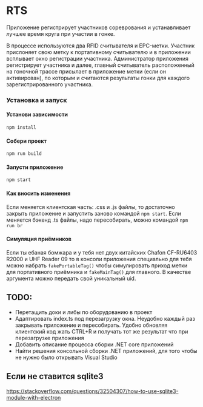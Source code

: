# RTS

Приложение регистрирует участников сореврования и устанавливает лучшее время круга 
при участии в гонке.

В процессе используются два RFID считывателя и EPC-метки. Участник прислоняет
свою метку к портативному считывателю и в приложении всплывает окно регистрации участника.
Администратор приложения регистрирует участника и далее, главный считыватель 
расположенный на гоночной трассе присылает в приложение метки (если он активирован),
по которым и считаются результаты гонки для каждого зарегистрированного участника.

### Установка и запуск

#### Установи зависимости
`npm install`

#### Собери проект
`npm run build`

#### Запусти приложение
`npm start`

#### Как вносить изменения
Если меняется клиентская часть: .css и .js файлы, то достаточно закрыть приложение
и запустить заново командой `npm start`. Если меняется бэкенд .ts файлы, надо пересобирать,
можно командой `npm run br`

#### Симуляция приёмников
Если ты ебаная бомжара и у тебя нет двух китайских Chafon CF-RU6403 R2000 и 
UHF Reader 09 то в консоли приложения специально для тебя можно набрать `fakePortableTag()` чтобы симулировать приход метки 
для портативного приёмника и `fakeMainTag()` для главного. В качестве аргумента
можно передать свой уникальный uid.


## TODO:
- Перетащить доки и либы по оборудованию в проект
- Адаптировать index.ts под перезагрузку окна. Неудобно каждый раз закрывать приложение
и пересобирать. Удобно обновляя клиентский код жать CTRL+R и получать тот же результат
что при перезагрузке приложения
- Добавить описание процесса сборки .NET core приложений
- Найти решения консольной сборки .NET приложений, для того чтобы не нужно было
открывать Visual Studio

## Если не ставится sqlite3
https://stackoverflow.com/questions/32504307/how-to-use-sqlite3-module-with-electron
